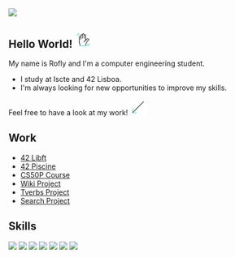 <a href="#"><img src="https://github.com/Rofly01/Rofly01/blob/main/src/miles%20morales.gif" align="center" width="300" heigth="300"/></a>

## Hello World! <a href="#"><img src="https://github.com/Rofly01/Rofly01/blob/main/src/wave.gif" width="32" heigth="32"/></a>
My name is Rofly and I'm a computer engineering student.  <br />
* I study at Iscte and 42 Lisboa.
* I'm always looking for new opportunities to improve my skills.

Feel free to have a look at my work! <a href="#"><img src="https://github.com/Rofly01/Rofly01/blob/main/src/down-left-arrow.gif" width="32" heigth="32"/></a>

## Work
* [42 Libft](https://github.com/Rofly01/42-libft)
* [42 Piscine](https://github.com/Rofly01/42-piscine)
* [CS50P Course](https://github.com/Rofly01/cs50p)
* [Wiki Project](https://github.com/Rofly01/cs50s-wiki)
* [Tverbs Project](https://github.com/Rofly01/cs50p-tverbs)
* [Search Project](https://github.com/Rofly01/cs50s-search)

## Skills
![](https://img.shields.io/badge/C-00599C?style=for-the-badge&logo=c&logoColor=white)
![](https://img.shields.io/badge/Java-ED8B00?style=for-the-badge&logo=openjdk&logoColor=white)
![](https://img.shields.io/badge/Python-14354C?style=for-the-badge&logo=python&logoColor=white)
![](https://img.shields.io/badge/Django-092E20?style=for-the-badge&logo=django&logoColor=white)
![](https://img.shields.io/badge/MySQL-00000F?style=for-the-badge&logo=mysql&logoColor=white)
![](https://img.shields.io/badge/GNU%20Bash-4EAA25?style=for-the-badge&logo=GNU%20Bash&logoColor=white)
![](https://img.shields.io/badge/GIT-E44C30?style=for-the-badge&logo=git&logoColor=white)

